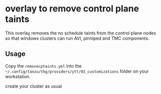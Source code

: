 # overlay to remove control plane taints

This overlay removes the no schedule taints from the control plane nodes so that windows clusters can run AVI, pinniped and TMC components.

## Usage

Copy the `removecptaints.yml` into the `~/.config/tanzu/tkg/providers/ytt/03_customizations` folder on your workstation.


create your cluster as usual